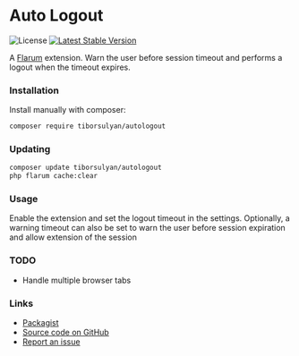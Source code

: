 # Auto Logout

![License](https://img.shields.io/badge/license-MIT-blue.svg) [![Latest Stable Version](https://img.shields.io/packagist/v/tiborsulyan/autologout.svg)](https://packagist.org/packages/tiborsulyan/autologout)

A [Flarum](http://flarum.org) extension. Warn the user before session timeout and performs a logout when the timeout expires.

### Installation

Install manually with composer:

```sh
composer require tiborsulyan/autologout
```

### Updating

```sh
composer update tiborsulyan/autologout
php flarum cache:clear
```

### Usage

Enable the extension and set the logout timeout in the settings.
Optionally, a warning timeout can also be set to warn the user before session expiration and allow extension of the session

### TODO

- Handle multiple browser tabs

### Links

- [Packagist](https://packagist.org/packages/tiborsulyan/autologout)
- [Source code on GitHub](https://github.com/tiborsulyan/autologout)
- [Report an issue](https://github.com/tiborsulyan/autologout/issues)
